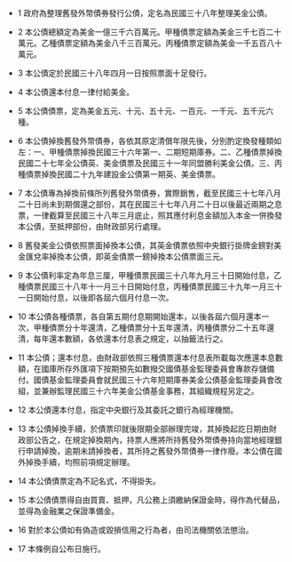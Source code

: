 * 1 政府為整理舊發外幣債券發行公債，定名為民國三十八年整理美金公債。

* 2 本公債總額定為美金一億三千六百萬元。甲種債票定額為美金三千七百二十萬元。乙種債票定額為美金八千三百萬元。丙種債票定額為美金一千五百八十萬元。

* 3 本公債定於民國三十八年四月一日按照票面十足發行。

* 4 本公債還本付息一律付給美金。

* 5 本公債債票，定為美金五元、十元、五十元、一百元、一千元、五千元六種。

* 6 本公債掉換舊發外幣債券，各依其原定清償年限先後，分別酌定換發種類如左：一、甲種債票掉換民國三十六年第一、二期短期庫券。二、乙種債票掉換民國二十七年全公債英、美金債票及民國三十一年同盟勝利美金公債。三、丙種債票掉換民國二十九年建設金公債第一期英、美金債票。

* 7 本公債專為掉換前條所列舊發外幣債券，實際銷售，截至民國三十七年八月二十日尚未到期償還之部份，其在民國三十七年八月二十日以後最近兩期之息票，一律截算至民國三十八年三月底止，照其應付利息金額加入本金一併換發本公債，至抵押部份，由財政部另行處理。

* 8 舊發美金公債依照票面掉換本公債，其英金債票依照中央銀行掛牌金鎊對美金匯兌率掉換本公債，即英金債票一鎊掉換本公債票面三元。

* 9 本公債利率定為年息三厘，甲種債票民國三十八年九月三十日開始付息，乙種債票民國三十八年十一月三十日開始付息，丙種債票民國三十九年一月三十一日開始付息，以後即各屆六個月付息一次。

* 10 本公債各種債票，各自第五期付息期開始還本，以後各屆六個月還本一次，甲種債票分十年還清，乙種債票分十五年還清，丙種債票分二十五年還清，每年還本數額，各依還本付息表之規定，以抽籤法行之。

* 11 本公債；還本付息，由財政部依照三種債票還本付息表所載每次應還本息數額，在國庫所存外匯項下按期預先如數撥交國債基金監理委員會專款存儲備付。國債基金監理委員會就民國三十六年短期庫券美金公債基金監理委員會改組，並兼辦監理民國三十六年美金公債基金事務，其組織規程另定之。

* 12 本公債還本付息，指定中央銀行及其委託之銀行為經理機關。

* 13 本公債掉換手續，於債票印就後限期全部辦理完竣，其掉換起訖日期由財政部公告之，在規定掉換期內，持票人應將所持舊發外幣債券持向當地經理銀行申請掉換，逾期未請掉換者，其所持之舊發外幣債券一律作廢。本公債在國外掉換手續，均照前項規定辦理。

* 14 本公債債票定為不記名式，不得掛失。

* 15 本公債債票得自由買賣、抵押，凡公務上須繳納保證金時，得作為代替品，並得為金融業之保證準備金。

* 16 對於本公債如有偽造或毀損信用之行為者，由司法機關依法懲治。

* 17 本條例自公布日施行。

